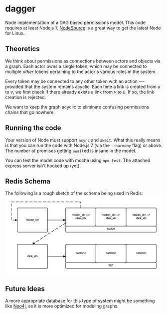 # dagger
Node implementation of a DAG based permissions model.  This code requires at least Nodejs 7.  [NodeSource](https://github.com/nodesource/distributions) is a great way to get the latest Node for Linux.

## Theoretics

We think about permissions as connections between actors and objects via a graph.  Each actor owns a single token, which may be connected to multiple _other_ tokens pertaining to the actor's various roles in the system.  

Every token may be connected to any other token with an action --- provided that the system remains acyclic.  Each time a link is created from _u_ to _v_, we first check if there already exists a link from _v_ to _u_.  If so, the link creation is rejected.  

We want to keep the graph acyclic to eliminate confusing permissions chains that go nowhere.  

## Running the code
Your version of Node must support `async` and `await`.  What this really means is that you can run the code with Node.js 7 (via the `--harmony` flag) or above.  The number of promises getting `await`ed is insane in the model.

You can test the model code with mocha using `npm test`.  The attached express server isn't hooked up (yet).

## Redis Schema
The following is a rough sketch of the schema being used in Redis:
![Redis Schema Sketch](https://github.com/krrg/dagger/blob/master/redis-schema.png)

## Future Ideas
A more appropriate database for this type of system might be something like [Neo4j](https://neo4j.com), as it is more optimized for modeling graphs.


